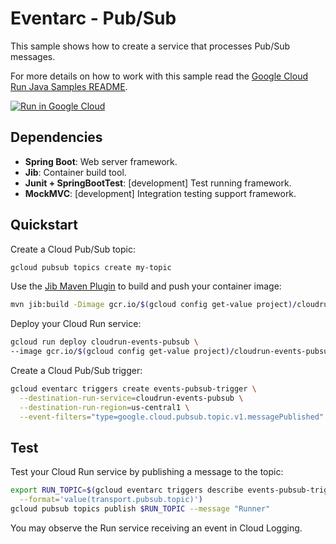 # Eventarc - Pub/Sub

This sample shows how to create a service that processes Pub/Sub messages.

For more details on how to work with this sample read the [Google Cloud Run Java Samples README](https://github.com/GoogleCloudPlatform/java-docs-samples/tree/main/run).

[![Run in Google Cloud][run_img]][run_link]

## Dependencies

* **Spring Boot**: Web server framework.
* **Jib**: Container build tool.
* **Junit + SpringBootTest**: [development] Test running framework.
* **MockMVC**: [development] Integration testing support framework.

## Quickstart

Create a Cloud Pub/Sub topic:

```sh
gcloud pubsub topics create my-topic
```

Use the [Jib Maven Plugin](https://github.com/GoogleContainerTools/jib/tree/main/jib-maven-plugin) to build and push your container image:

```sh
mvn jib:build -Dimage gcr.io/$(gcloud config get-value project)/cloudrun-events-pubsub
```

Deploy your Cloud Run service:

```sh
gcloud run deploy cloudrun-events-pubsub \
--image gcr.io/$(gcloud config get-value project)/cloudrun-events-pubsub
 ```

Create a Cloud Pub/Sub trigger:

```sh
gcloud eventarc triggers create events-pubsub-trigger \
  --destination-run-service=cloudrun-events-pubsub \
  --destination-run-region=us-central1 \
  --event-filters="type=google.cloud.pubsub.topic.v1.messagePublished"
```

## Test

Test your Cloud Run service by publishing a message to the topic: 

```sh
export RUN_TOPIC=$(gcloud eventarc triggers describe events-pubsub-trigger \
  --format='value(transport.pubsub.topic)')
gcloud pubsub topics publish $RUN_TOPIC --message "Runner"
```

You may observe the Run service receiving an event in Cloud Logging.

[run_img]: https://storage.googleapis.com/cloudrun/button.svg
[run_link]: https://deploy.cloud.run/?git_repo=https://github.com/GoogleCloudPlatform/java-docs-samples&dir=run/events-pubsub
